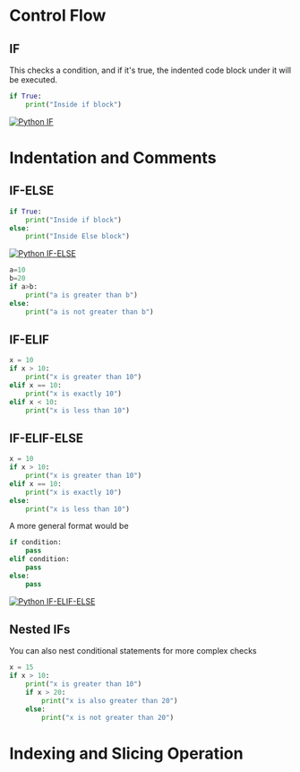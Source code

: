 # Control Flow
## IF
This checks a condition, and if it's true, the indented code block under it will be executed.
```python
if True:
    print("Inside if block")
```

[![Python IF](https://img.youtube.com/vi/nY4XQDsZzFY/0.jpg)](https://youtu.be/nY4XQDsZzFY)


# Indentation and Comments

## IF-ELSE
```python
if True:
    print("Inside if block")
else:
    print("Inside Else block")
```

[![Python IF-ELSE](https://img.youtube.com/vi/lE3IGtyXjLg/0.jpg)](https://youtu.be/lE3IGtyXjLg)


```python
a=10
b=20
if a>b:
    print("a is greater than b")
else:
    print("a is not greater than b")
```


## IF-ELIF
```python
x = 10
if x > 10:
    print("x is greater than 10")
elif x == 10:
    print("x is exactly 10")
elif x < 10:
    print("x is less than 10")
```

## IF-ELIF-ELSE
```python
x = 10
if x > 10:
    print("x is greater than 10")
elif x == 10:
    print("x is exactly 10")
else:
    print("x is less than 10")
```
A more general format would be
```python
if condition:
    pass
elif condition:
    pass
else:
    pass
```

[![Python IF-ELIF-ELSE](https://img.youtube.com/vi/YDBZ0rban3M/0.jpg)](https://youtu.be/YDBZ0rban3M)


## Nested IFs
You can also nest conditional statements for more complex checks
```python
x = 15
if x > 10:
    print("x is greater than 10")
    if x > 20:
        print("x is also greater than 20")
    else:
        print("x is not greater than 20")
```

# Indexing and Slicing Operation